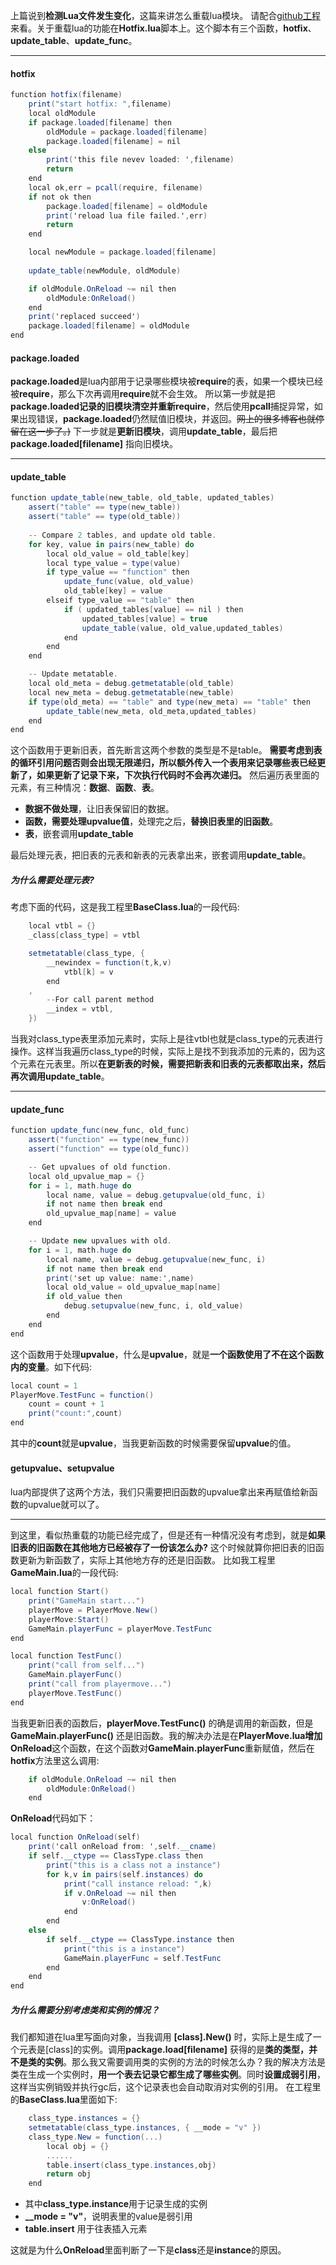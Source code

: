上篇说到**检测Lua文件发生变化**，这篇来讲怎么重载lua模块。
请配合[github工程](https://github.com/756915370/LuaRuntimeHotfix)来看。关于重载lua的功能在**Hotfix.lua**脚本上。这个脚本有三个函数，**hotfix**、**update_table**、**update_func**。
***
#### hotfix
```csharp
function hotfix(filename)
    print("start hotfix: ",filename)
    local oldModule
    if package.loaded[filename] then
        oldModule = package.loaded[filename]
        package.loaded[filename] = nil
    else
        print('this file nevev loaded: ',filename)
        return
    end
    local ok,err = pcall(require, filename)
    if not ok then
        package.loaded[filename] = oldModule
        print('reload lua file failed.',err)
        return
    end

    local newModule = package.loaded[filename]
    
    update_table(newModule, oldModule)

    if oldModule.OnReload ~= nil then
        oldModule:OnReload()
    end
    print('replaced succeed')
    package.loaded[filename] = oldModule
end
```
#### package.loaded
**package.loaded**是lua内部用于记录哪些模块被**require**的表，如果一个模块已经被**require**，那么下次再调用**require**就不会生效。
所以第一步就是把**package.loaded记录的旧模块清空并重新require**，然后使用**pcall**捕捉异常，如果出现错误，**package.loaded**仍然赋值旧模块，并返回。~~网上的很多博客也就停留在这一步了。)~~ 下一步就是**更新旧模块**，调用**update_table**，最后把**package.loaded[filename]** 指向旧模块。
***
#### update_table

```csharp
function update_table(new_table, old_table, updated_tables)
    assert("table" == type(new_table))
    assert("table" == type(old_table))
    
    -- Compare 2 tables, and update old table.
    for key, value in pairs(new_table) do
        local old_value = old_table[key]
        local type_value = type(value)
        if type_value == "function" then
            update_func(value, old_value)
            old_table[key] = value
        elseif type_value == "table" then
            if ( updated_tables[value] == nil ) then
                updated_tables[value] = true
                update_table(value, old_value,updated_tables)
            end
        end
    end 

    -- Update metatable.
    local old_meta = debug.getmetatable(old_table)
    local new_meta = debug.getmetatable(new_table)
    if type(old_meta) == "table" and type(new_meta) == "table" then
        update_table(new_meta, old_meta,updated_tables)
    end
end
```
这个函数用于更新旧表，首先断言这两个参数的类型是不是table。
**需要考虑到表的循环引用问题否则会出现无限递归，所以额外传入一个表用来记录哪些表已经更新了，如果更新了记录下来，下次执行代码时不会再次递归。**
然后遍历表里面的元素，有三种情况：**数据**、**函数**、**表**。

- **数据不做处理**，让旧表保留旧的数据。
- **函数，需要处理upvalue值**，处理完之后，**替换旧表里的旧函数**。
- **表**，嵌套调用**update_table**

最后处理元表，把旧表的元表和新表的元表拿出来，嵌套调用**update_table**。
##### 为什么需要处理元表?
考虑下面的代码，这是我工程里**BaseClass.lua**的一段代码:
```csharp
    local vtbl = {}
    _class[class_type] = vtbl

    setmetatable(class_type, {
        __newindex = function(t,k,v)
            vtbl[k] = v
        end
    ,
        --For call parent method
        __index = vtbl,
    })
```
当我对class_type表里添加元素时，实际上是往vtbl也就是class_type的元表进行操作。这样当我遍历class_type的时候，实际上是找不到我添加的元素的，因为这个元素在元表里。所以**在更新表的时候，需要把新表和旧表的元表都取出来，然后再次调用update_table**。
***
#### update_func
```csharp
function update_func(new_func, old_func)
    assert("function" == type(new_func))
    assert("function" == type(old_func))

    -- Get upvalues of old function.
    local old_upvalue_map = {}
    for i = 1, math.huge do
        local name, value = debug.getupvalue(old_func, i)
        if not name then break end
        old_upvalue_map[name] = value
    end

    -- Update new upvalues with old.
    for i = 1, math.huge do
        local name, value = debug.getupvalue(new_func, i)
        if not name then break end
        print('set up value: name:',name)
        local old_value = old_upvalue_map[name]
        if old_value then
            debug.setupvalue(new_func, i, old_value)
        end  
    end 
end
```
这个函数用于处理**upvalue**，什么是**upvalue**，就是**一个函数使用了不在这个函数内的变量**。如下代码:

```csharp
local count = 1
PlayerMove.TestFunc = function()
    count = count + 1
    print("count:",count)
end
```
其中的**count**就是**upvalue**，当我更新函数的时候需要保留**upvalue**的值。
#### getupvalue、setupvalue
lua内部提供了这两个方法，我们只需要把旧函数的upvalue拿出来再赋值给新函数的upvalue就可以了。
***
到这里，看似热重载的功能已经完成了，但是还有一种情况没有考虑到，就是**如果旧表的旧函数在其他地方已经被存了一份该怎么办?** 这个时候就算你把旧表的旧函数更新为新函数了，实际上其他地方存的还是旧函数。
比如我工程里**GameMain.lua**的一段代码:

```csharp
local function Start()
    print("GameMain start...")
    playerMove = PlayerMove.New()
    playerMove:Start()
    GameMain.playerFunc = playerMove.TestFunc
end

local function TestFunc()
    print("call from self...")
    GameMain.playerFunc()
    print("call from playermove...")
    playerMove.TestFunc()
end
```
当我更新旧表的函数后，**playerMove.TestFunc()** 的确是调用的新函数，但是**GameMain.playerFunc()** 还是旧函数。我的解决办法是在**PlayerMove.lua增加OnReload**这个函数，在这个函数对**GameMain.playerFunc**重新赋值，然后在**hotfix**方法里这么调用:

```csharp
    if oldModule.OnReload ~= nil then
        oldModule:OnReload()
    end
```
**OnReload**代码如下：

```csharp
local function OnReload(self)
    print('call onReload from: ',self.__cname)
    if self.__ctype == ClassType.class then
        print("this is a class not a instance")
        for k,v in pairs(self.instances) do
            print("call instance reload: ",k)
            if v.OnReload ~= nil then
                v:OnReload()
            end
        end
    else
        if self.__ctype == ClassType.instance then
            print("this is a instance")
            GameMain.playerFunc = self.TestFunc
        end
    end
end
```
##### 为什么需要分别考虑类和实例的情况？
我们都知道在lua里写面向对象，当我调用 **[class].New()** 时，实际上是生成了一个元表是[class]的实例。调用**package.load[filename]** 获得的是**类的类型，并不是类的实例**。那么我又需要调用类的实例的方法的时候怎么办？我的解决方法是类在生成一个实例时，**用一个表去记录它都生成了哪些实例**。同时**设置成弱引用**，这样当实例销毁并执行gc后，这个记录表也会自动取消对实例的引用。
在工程里的**BaseClass.lua**里面如下:
```csharp
    class_type.instances = {}
    setmetatable(class_type.instances, { __mode = "v" })
    class_type.New = function(...)
    	local obj = {}
		......
        table.insert(class_type.instances,obj)
        return obj
    end
```
- 其中**class_type.instance**用于记录生成的实例
- **__mode = "v"**，说明表里的value是弱引用
- **table.insert** 用于往表插入元素

这就是为什么**OnReload**里面判断了一下是**class**还是**instance**的原因。